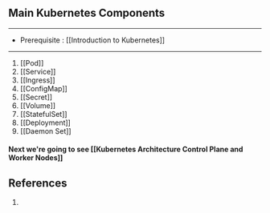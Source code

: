 ## Main Kubernetes Components 
---
-  Prerequisite : [[Introduction to Kubernetes]] 
---
1) [[Pod]]
2) [[Service]]
3) [[Ingress]]
4) [[ConfigMap]]
5) [[Secret]]
6) [[Volume]]
7) [[StatefulSet]]  
8) [[Deployment]]
9) [[Daemon Set]]
#### Next we're going to see [[Kubernetes Architecture  Control Plane and Worker Nodes]]
## References
1.